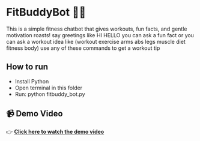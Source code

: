 # FitBuddyBot 🤖💪

This is a simple fitness chatbot that gives workouts, fun facts, and gentle motivation roasts!
 say greetings like HI HELLO
you can ask a fun fact or you can ask a workout idea like 
(workout
exercise
arms
abs
legs
muscle
diet
fitness
body) use any of these commands to get a workout tip

## How to run

- Install Python
- Open terminal in this folder
- Run: python fitbuddy_bot.py


## 📹 Demo Video

👉 [**Click here to watch the demo video**](https://drive.google.com/file/d/1zQLqVeY7MZYKWKBoT1V3dho5RunN990N/view?usp=sharingk)



